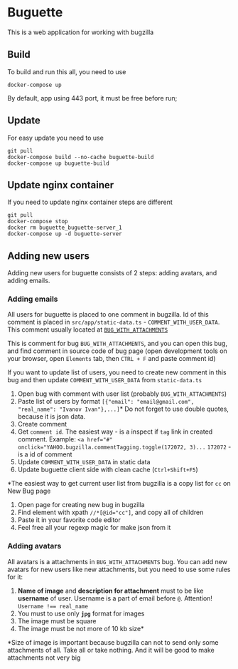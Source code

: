 # Buguette

This is a web application for working with bugzilla

## Build

To build and run this all, you need to use

```shell
docker-compose up
```

By default, app using 443 port, it must be free before run;

## Update

For easy update you need to use

```shell
git pull
docker-compose build --no-cache buguette-build
docker-compose up buguette-build
```

## Update nginx container

If you need to update nginx container steps are different

```shell
git pull
docker-compose stop
docker rm buguette_buguette-server_1
docker-compose up -d buguette-server
```

## Adding new users

Adding new users for buguette consists of 2 steps: adding avatars, and adding emails.
  
### Adding emails

All users for buguette is placed to one comment in bugzilla.
Id of this comment is placed in `src/app/static-data.ts` - `COMMENT_WITH_USER_DATA`.
This comment usually located at [`BUG_WITH_ATTACHMENTS`](https://github.com/ONLYOFFICE-QA/buguette/blob/master/src/app/static-data.ts#L3)
  
This is comment for bug `BUG_WITH_ATTACHMENTS`, and you can open this bug,
and find comment in source code of bug page
(open development tools on your browser, open `Elements` tab, then `CTRL + F`
and paste comment id)

If you want to update list of users, you need to create new comment in this bug
and then update `COMMENT_WITH_USER_DATA` from `static-data.ts`

1. Open bug with comment with user list (probably `BUG_WITH_ATTACHMENTS`)
2. Paste list of users by format
   `[{"email": "email@gmail.com", "real_name": "Ivanov Ivan"},...]`*
   Do not forget to use double quotes, because it is json data.
3. Create comment
4. Get `comment id`. The easiest way - is a inspect if `tag` link in created comment.
   Example: `<a href="#" onclick="YAHOO.bugzilla.commentTagging.toggle(172072, 3)...`
   `172072` - is a id of comment
5. Update `COMMENT_WITH_USER_DATA` in static data
6. Update buguette client side with clean cache (`Ctrl+Shift+F5`)

*The easiest way to get current user list from bugzilla is a copy list for `cc`
on New Bug page

1. Open page for creating new bug in bugzilla
2. Find element with xpath `//*[@id="cc"]`, and copy all of children
3. Paste it in your favorite code editor
4. Feel free all your regexp magic for make json from it

### Adding avatars

All avatars is a attachments in `BUG_WITH_ATTACHMENTS` bug. You can add new
avatars for new users like new attachments, but you need to use some rules for it:

1. **Name of image** and **description for attachment** must
  to be like **username** of user.
  Username is a part of email before `@`. Attention! `Username !== real_name`
2. You must to use only **`jpg`** format for images
3. The image must be square
4. The image must be not more of 10 kb size*

*Size of image is important because bugzilla can not to send
 only some attachments of all. Take all or take nothing. And it will be good
 to make attachments not very big
